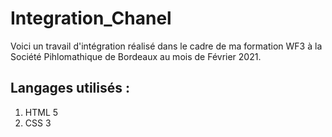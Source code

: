 # Integration_Chanel

Voici un travail d'intégration réalisé dans le cadre de ma formation WF3 à la Société Pihlomathique de Bordeaux au mois de Février 2021.

## Langages utilisés :

1. HTML 5
2. CSS 3
